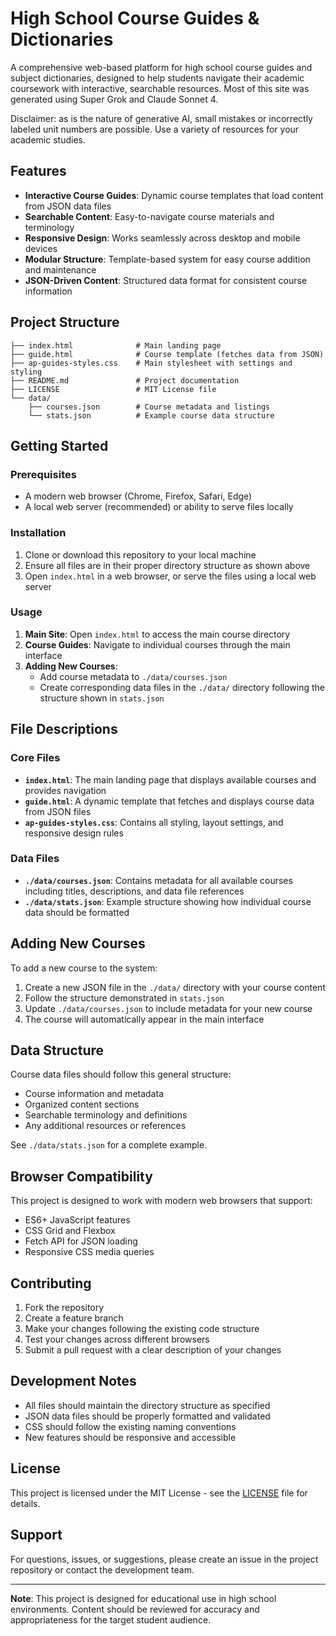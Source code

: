 # High School Course Guides & Dictionaries

A comprehensive web-based platform for high school course guides and subject dictionaries, designed to help students navigate their academic coursework with interactive, searchable resources. Most of this site was generated using Super Grok and Claude Sonnet 4.

Disclaimer: as is the nature of generative AI, small mistakes or incorrectly labeled unit numbers are possible. Use a variety of resources for your academic studies.

## Features

- **Interactive Course Guides**: Dynamic course templates that load content from JSON data files
- **Searchable Content**: Easy-to-navigate course materials and terminology
- **Responsive Design**: Works seamlessly across desktop and mobile devices
- **Modular Structure**: Template-based system for easy course addition and maintenance
- **JSON-Driven Content**: Structured data format for consistent course information

## Project Structure

```
├── index.html              # Main landing page
├── guide.html              # Course template (fetches data from JSON)
├── ap-guides-styles.css    # Main stylesheet with settings and styling
├── README.md               # Project documentation
├── LICENSE                 # MIT License file
└── data/
    ├── courses.json        # Course metadata and listings
    └── stats.json          # Example course data structure
```

## Getting Started

### Prerequisites

- A modern web browser (Chrome, Firefox, Safari, Edge)
- A local web server (recommended) or ability to serve files locally

### Installation

1. Clone or download this repository to your local machine
2. Ensure all files are in their proper directory structure as shown above
3. Open `index.html` in a web browser, or serve the files using a local web server

### Usage

1. **Main Site**: Open `index.html` to access the main course directory
2. **Course Guides**: Navigate to individual courses through the main interface
3. **Adding New Courses**: 
   - Add course metadata to `./data/courses.json`
   - Create corresponding data files in the `./data/` directory following the structure shown in `stats.json`

## File Descriptions

### Core Files

- **`index.html`**: The main landing page that displays available courses and provides navigation
- **`guide.html`**: A dynamic template that fetches and displays course data from JSON files
- **`ap-guides-styles.css`**: Contains all styling, layout settings, and responsive design rules

### Data Files

- **`./data/courses.json`**: Contains metadata for all available courses including titles, descriptions, and data file references
- **`./data/stats.json`**: Example structure showing how individual course data should be formatted

## Adding New Courses

To add a new course to the system:

1. Create a new JSON file in the `./data/` directory with your course content
2. Follow the structure demonstrated in `stats.json`
3. Update `./data/courses.json` to include metadata for your new course
4. The course will automatically appear in the main interface

## Data Structure

Course data files should follow this general structure:
- Course information and metadata
- Organized content sections
- Searchable terminology and definitions
- Any additional resources or references

See `./data/stats.json` for a complete example.

## Browser Compatibility

This project is designed to work with modern web browsers that support:
- ES6+ JavaScript features
- CSS Grid and Flexbox
- Fetch API for JSON loading
- Responsive CSS media queries

## Contributing

1. Fork the repository
2. Create a feature branch
3. Make your changes following the existing code structure
4. Test your changes across different browsers
5. Submit a pull request with a clear description of your changes

## Development Notes

- All files should maintain the directory structure as specified
- JSON data files should be properly formatted and validated
- CSS should follow the existing naming conventions
- New features should be responsive and accessible

## License

This project is licensed under the MIT License - see the [LICENSE](LICENSE) file for details.

## Support

For questions, issues, or suggestions, please create an issue in the project repository or contact the development team.

---

**Note**: This project is designed for educational use in high school environments. Content should be reviewed for accuracy and appropriateness for the target student audience.